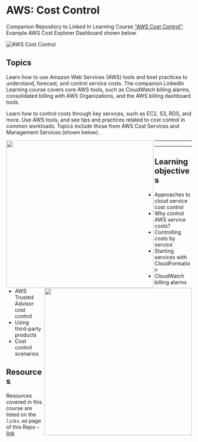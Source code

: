 # AWS: Cost Control
Companion Repository to Linked In Learning Course ["AWS Cost Control"](https://www.linkedin.com/learning/amazon-web-services-controlling-cost). Example AWS Cost Explorer Dashboard shown below.

![AWS Cost Control](https://github.com/lynnlangit/aws-cost-control/blob/master/images/aws-cost-control.png)

## Topics

Learn how to use Amazon Web Services (AWS) tools and best practices to understand, forecast, and control service costs. The companion LinkedIn Learning course covers core AWS tools, such as CloudWatch billing alarms, consolidated billing with AWS Organizations, and the AWS billing dashboard tools.  

Learn how to control costs through key services, such as EC2, S3, RDS, and more. Use AWS tools, and see tips and practices related to cost control in common workloads. Topics include those from AWS Cost Services and Management Services (shown below).

<img src="https://github.com/lynnlangit/aws-cost-control/blob/master/images/cost-services.png" width="400" align="left">

<img src="https://github.com/lynnlangit/aws-cost-control/blob/master/images/mgmt-services.png" width="400" align="right">  

---

---



## Learning objectives

- Approaches to cloud service cost control
- Why control AWS service costs?
- Controlling costs by service
- Starting services with CloudFormation
- CloudWatch billing alarms
- AWS Trusted Advisor cost control
- Using third-party products
- Cost control scenarios

## Resources

Resources covered in this course are listed on the `links.md` page of this Repo - [link](https://github.com/lynnlangit/aws-cost-control/blob/master/links.md)


